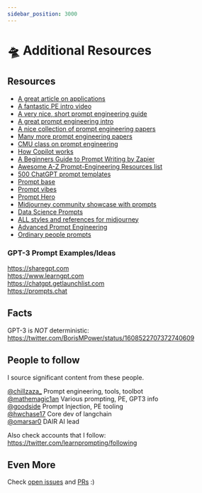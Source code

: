 ```yaml
---
sidebar_position: 3000
---
```


# 🛸 Additional Resources

## Resources

* [A great article on applications](https://huyenchip.com/2023/04/11/llm-engineering.html)<br/>
* [A fantastic PE intro video](https://youtube.com/watch?v=dOxUroR57xs&feature=shares)<br/>
* [A very nice, short prompt engineering guide](https://help.openai.com/en/articles/6654000-best-practices-for-prompt-engineering-with-openai-api)<br/>
* [A great prompt engineering intro](https://humanloop.com/blog/prompt-engineering-101)<br/>
* [A nice collection of prompt engineering papers](https://github.com/dair-ai/Prompt-Engineering-Guide)<br/>
* [Many more prompt engineering papers](https://github.com/thunlp/PromptPapers)<br/>
* [CMU class on prompt engineering](https://youtu.be/5ef83Wljm-M)<br/>
* [How Copilot works](https://thakkarparth007.github.io/copilot-explorer/posts/copilot-internals.html)<br/>
* [A Beginners Guide to Prompt Writing by Zapier](https://zapier.com/blog/gpt-3-prompt/)<br/>
* [Awesome A-Z Prompt-Engineering Resources list](https://github.com/promptslab/Awesome-Prompt-Engineering)<br/>
* [500 ChatGPT prompt templates](https://www.notion.so/500-ChatGPT-Prompt-Templates-d9541e901b2b4e8f800e819bdc0256da)<br/>
* [Prompt base](https://promptbase.com/) <br/>
* [Prompt vibes](https://www.promptvibes.com/) <br/>
* [Prompt Hero](https://prompthero.com/)
* [Midjourney community showcase with prompts](https://www.midjourney.com/showcase/recent/)<br/>
* [Data Science Prompts](https://github.com/travistangvh/ChatGPT-Data-Science-Prompts.git)
* [ALL styles and references for midjourney](https://github.com/willwulfken/MidJourney-Styles-and-Keywords-Reference)<br/>
* [Advanced Prompt Engineering](https://jamesbachini.com/advanced-midjourney-prompt-engineering/#midjourney-flags)
* [Ordinary people prompts](https://www.ordinarypeopleprompts.com/)

### GPT-3 Prompt Examples/Ideas

https://sharegpt.com <br/>
https://www.learngpt.com <br/>
https://chatgpt.getlaunchlist.com <br/>
https://prompts.chat


## Facts

GPT-3 is *NOT* deterministic: https://twitter.com/BorisMPower/status/1608522707372740609

## People to follow

I source significant content from these people.

[@chillzaza_](https://mobile.twitter.com/chillzaza_) Prompt engineering, tools, toolbot<br/>
[@mathemagic1an](https://mobile.twitter.com/mathemagic1an) Various prompting, PE, GPT3 info<br/>
[@goodside](https://twitter.com/goodside/status/1588247865503010816) Prompt Injection, PE tooling<br/>
[@hwchase17](https://twitter.com/hwchase17) Core dev of langchain<br/>
[@omarsar0](https://twitter.com/omarsar0) DAIR AI lead

Also check accounts that I follow: https://twitter.com/learnprompting/following 

## Even More

Check [open issues](https://github.com/trigaten/Learn_Prompting/issues) and [PRs](https://github.com/trigaten/Learn_Prompting/pulls) :)
